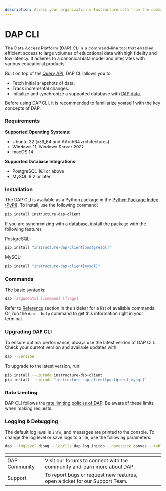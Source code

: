 ```yaml
---
description: Access your organization's Instructure data from the command line.
---
```


# DAP CLI

The Data Access Platform (DAP) CLI is a command-line tool that enables efficient access to large volumes of educational data with high fidelity and low latency. It adheres to a canonical data model and integrates with various educational products.

Built on top of the [Query API](https://www.notion.so/DAP-CLI-121159a404cd8009a33de73f6ae93ee7?pvs=21), DAP CLI allows you to:

* Fetch initial snapshots of data.
* Track incremental changes.
* Initialize and synchronize a supported database with [DAP data](https://data-access-platform-api.s3.amazonaws.com/tables/index.html).

Before using DAP CLI, it is recommended to familiarize yourself with the key concepts of DAP.

### Requirements

**Supported Operating Systems:**

* Ubuntu 22 (x86\_64 and AArch64 architectures)
* Windows 11, Windows Server 2022
* macOS 14

**Supported Database Integrations:**

* PostgreSQL 16.1 or above
* MySQL 8.2 or later

### Installation

The DAP CLI is available as a Python package in the [Python Package Index (PyPI)](https://pypi.org/project/instructure-dap-client/). To install, use the following command:

```bash
pip install instructure-dap-client
```

If you are synchronizing with a database, install the package with the following features:

PostgreSQL:

```bash
pip install "instructure-dap-client[postgresql]"
```

MySQL:

```bash
pip install "instructure-dap-client[mysql]"
```

### Commands

The basic syntax is:

```bash
dap [arguments] [command] [flags]
```

Refer to [Reference](https://app.gitbook.com/o/bxMToeZxeTDBdDYnurjg/s/md43XhVX1tvwrv25xyTO/) section in the sidebar for a list of available commands. Or, run the `dap --help` command to get this information right in your terminal.

### Upgrading DAP CLI

To ensure optimal performance, always use the latest version of DAP CLI. Check your current version and available updates with:

```bash
dap --version
```

To upgrade to the latest version, run:

```bash
pip install --upgrade instructure-dap-client
pip install --upgrade "instructure-dap-client[postgresql,mysql]"
```

### Rate Limiting

DAP CLI follows the [rate limiting policies of DAP](https://www.notion.so/DAP-CLI-121159a404cd8009a33de73f6ae93ee7?pvs=21). Be aware of these limits when making requests.

### Logging & Debugging

The default log level is `info`, and messages are printed to the console. To change the log level or save logs to a file, use the following parameters:

```bash
dap --loglevel debug --logfile dap.log initdb --namespace canvas --table accounts
```

<table data-card-size="large" data-view="cards"><thead><tr><th></th><th></th><th></th><th data-type="content-ref"></th></tr></thead><tbody><tr><td>DAP Community</td><td>Visit our forums to connect with the community and learn more about DAP.</td><td></td><td></td></tr><tr><td>Support</td><td>To report bugs or request new features, open a ticket for our Support Team.</td><td></td><td></td></tr></tbody></table>

